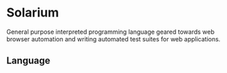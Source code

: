 # Solarium

General purpose interpreted programming language geared towards web browser automation and writing automated test suites for web applications. 

## Language
